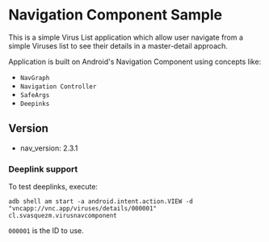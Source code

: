 # Navigation Component Sample

This is a simple Virus List application which allow user navigate from a simple Viruses list to see their details in a master-detail approach.

Application is built on Android's Navigation Component using concepts like:
* `NavGraph`
* `Navigation Controller`
* `SafeArgs`
* `Deepinks`

## Version
* nav_version: 2.3.1

### Deeplink support
To test deeplinks, execute:

```
adb shell am start -a android.intent.action.VIEW -d "vncapp://vnc.app/viruses/details/000001" cl.svasquezm.virusnavcomponent
```

`000001` is the ID to use.